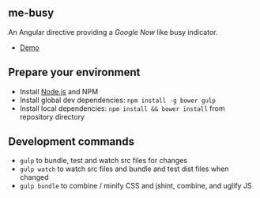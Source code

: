 me-busy
-------

An Angular directive providing a *Google Now* like busy indicator.

* [Demo](http://plnkr.co/2MWVZpiVRu4lAqWhUDBX)

Prepare your environment
------------------------

* Install [Node.js](https://nodejs.org/) and NPM
* Install global dev dependencies: ` npm install -g bower gulp `
* Install local dependencies: ` npm install && bower install ` from repository directory

Development commands
--------------------

* ` gulp ` to bundle, test and watch src files for changes
* ` gulp watch ` to watch src files and bundle and test dist files when changed
* ` gulp bundle ` to combine / minify CSS and jshint, combine, and uglify JS

